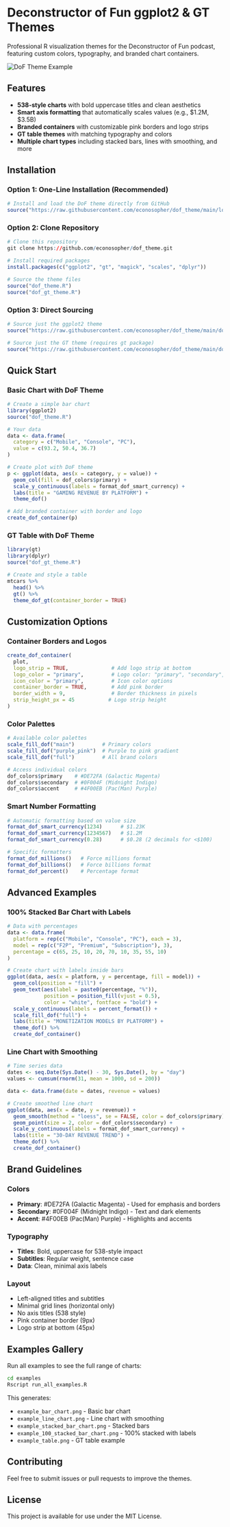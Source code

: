 # Deconstructor of Fun ggplot2 & GT Themes

Professional R visualization themes for the Deconstructor of Fun podcast, featuring custom colors, typography, and branded chart containers.

![DoF Theme Example](examples/output/example_bar_chart.png)

## Features

- **538-style charts** with bold uppercase titles and clean aesthetics
- **Smart axis formatting** that automatically scales values (e.g., $1.2M, $3.5B)
- **Branded containers** with customizable pink borders and logo strips
- **GT table themes** with matching typography and colors
- **Multiple chart types** including stacked bars, lines with smoothing, and more

## Installation

### Option 1: One-Line Installation (Recommended)

```r
# Install and load the DoF theme directly from GitHub
source("https://raw.githubusercontent.com/econosopher/dof_theme/main/load_dof_theme.R")
```

### Option 2: Clone Repository

```r
# Clone this repository
git clone https://github.com/econosopher/dof_theme.git

# Install required packages
install.packages(c("ggplot2", "gt", "magick", "scales", "dplyr"))

# Source the theme files
source("dof_theme.R")
source("dof_gt_theme.R")
```

### Option 3: Direct Sourcing

```r
# Source just the ggplot2 theme
source("https://raw.githubusercontent.com/econosopher/dof_theme/main/dof_theme.R")

# Source just the GT theme (requires gt package)
source("https://raw.githubusercontent.com/econosopher/dof_theme/main/dof_gt_theme.R")
```

## Quick Start

### Basic Chart with DoF Theme

```r
# Create a simple bar chart
library(ggplot2)
source("dof_theme.R")

# Your data
data <- data.frame(
  category = c("Mobile", "Console", "PC"),
  value = c(93.2, 50.4, 36.7)
)

# Create plot with DoF theme
p <- ggplot(data, aes(x = category, y = value)) +
  geom_col(fill = dof_colors$primary) +
  scale_y_continuous(labels = format_dof_smart_currency) +
  labs(title = "GAMING REVENUE BY PLATFORM") +
  theme_dof()

# Add branded container with border and logo
create_dof_container(p)
```

### GT Table with DoF Theme

```r
library(gt)
library(dplyr)
source("dof_gt_theme.R")

# Create and style a table
mtcars %>%
  head() %>%
  gt() %>%
  theme_dof_gt(container_border = TRUE)
```

## Customization Options

### Container Borders and Logos

```r
create_dof_container(
  plot,
  logo_strip = TRUE,              # Add logo strip at bottom
  logo_color = "primary",         # Logo color: "primary", "secondary", "black", "white"
  icon_color = "primary",         # Icon color options
  container_border = TRUE,        # Add pink border
  border_width = 9,               # Border thickness in pixels
  strip_height_px = 45           # Logo strip height
)
```

### Color Palettes

```r
# Available color palettes
scale_fill_dof("main")         # Primary colors
scale_fill_dof("purple_pink")  # Purple to pink gradient
scale_fill_dof("full")         # All brand colors

# Access individual colors
dof_colors$primary    # #DE72FA (Galactic Magenta)
dof_colors$secondary  # #0F004F (Midnight Indigo)
dof_colors$accent     # #4F00EB (Pac(Man) Purple)
```

### Smart Number Formatting

```r
# Automatic formatting based on value size
format_dof_smart_currency(1234)      # $1.23K
format_dof_smart_currency(1234567)   # $1.2M
format_dof_smart_currency(0.28)      # $0.28 (2 decimals for <$100)

# Specific formatters
format_dof_millions()   # Force millions format
format_dof_billions()   # Force billions format
format_dof_percent()    # Percentage format
```

## Advanced Examples

### 100% Stacked Bar Chart with Labels

```r
# Data with percentages
data <- data.frame(
  platform = rep(c("Mobile", "Console", "PC"), each = 3),
  model = rep(c("F2P", "Premium", "Subscription"), 3),
  percentage = c(65, 25, 10, 20, 70, 10, 35, 55, 10)
)

# Create chart with labels inside bars
ggplot(data, aes(x = platform, y = percentage, fill = model)) +
  geom_col(position = "fill") +
  geom_text(aes(label = paste0(percentage, "%")), 
            position = position_fill(vjust = 0.5),
            color = "white", fontface = "bold") +
  scale_y_continuous(labels = percent_format()) +
  scale_fill_dof("full") +
  labs(title = "MONETIZATION MODELS BY PLATFORM") +
  theme_dof() %>%
  create_dof_container()
```

### Line Chart with Smoothing

```r
# Time series data
dates <- seq.Date(Sys.Date() - 30, Sys.Date(), by = "day")
values <- cumsum(rnorm(31, mean = 1000, sd = 200))

data <- data.frame(date = dates, revenue = values)

# Create smoothed line chart
ggplot(data, aes(x = date, y = revenue)) +
  geom_smooth(method = "loess", se = FALSE, color = dof_colors$primary) +
  geom_point(size = 2, color = dof_colors$secondary) +
  scale_y_continuous(labels = format_dof_smart_currency) +
  labs(title = "30-DAY REVENUE TREND") +
  theme_dof() %>%
  create_dof_container()
```

## Brand Guidelines

### Colors
- **Primary**: #DE72FA (Galactic Magenta) - Used for emphasis and borders
- **Secondary**: #0F004F (Midnight Indigo) - Text and dark elements
- **Accent**: #4F00EB (Pac(Man) Purple) - Highlights and accents

### Typography
- **Titles**: Bold, uppercase for 538-style impact
- **Subtitles**: Regular weight, sentence case
- **Data**: Clean, minimal axis labels

### Layout
- Left-aligned titles and subtitles
- Minimal grid lines (horizontal only)
- No axis titles (538 style)
- Pink container border (9px)
- Logo strip at bottom (45px)

## Examples Gallery

Run all examples to see the full range of charts:

```bash
cd examples
Rscript run_all_examples.R
```

This generates:
- `example_bar_chart.png` - Basic bar chart
- `example_line_chart.png` - Line chart with smoothing
- `example_stacked_bar_chart.png` - Stacked bars
- `example_100_stacked_bar_chart.png` - 100% stacked with labels
- `example_table.png` - GT table example

## Contributing

Feel free to submit issues or pull requests to improve the themes.

## License

This project is available for use under the MIT License.
